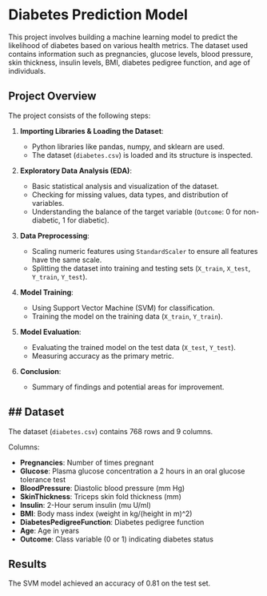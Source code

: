 # Diabetes Prediction Model

This project involves building a machine learning model to predict the likelihood of diabetes based on various health metrics. The dataset used contains information such as pregnancies, glucose levels, blood pressure, skin thickness, insulin levels, BMI, diabetes pedigree function, and age of individuals.

## Project Overview

The project consists of the following steps:

1. **Importing Libraries & Loading the Dataset**:
   - Python libraries like pandas, numpy, and sklearn are used.
   - The dataset (`diabetes.csv`) is loaded and its structure is inspected.

2. **Exploratory Data Analysis (EDA)**:
   - Basic statistical analysis and visualization of the dataset.
   - Checking for missing values, data types, and distribution of variables.
   - Understanding the balance of the target variable (`Outcome`: 0 for non-diabetic, 1 for diabetic).

3. **Data Preprocessing**:
   - Scaling numeric features using `StandardScaler` to ensure all features have the same scale.
   - Splitting the dataset into training and testing sets (`X_train`, `X_test`, `Y_train`, `Y_test`).

4. **Model Training**:
   - Using Support Vector Machine (SVM) for classification.
   - Training the model on the training data (`X_train`, `Y_train`).

5. **Model Evaluation**:
   - Evaluating the trained model on the test data (`X_test`, `Y_test`).
   - Measuring accuracy as the primary metric.

6. **Conclusion**:
   - Summary of findings and potential areas for improvement.
     
## ## Dataset

The dataset (`diabetes.csv`) contains 768 rows and 9 columns.

Columns:
- **Pregnancies**: Number of times pregnant
- **Glucose**: Plasma glucose concentration a 2 hours in an oral glucose tolerance test
- **BloodPressure**: Diastolic blood pressure (mm Hg)
- **SkinThickness**: Triceps skin fold thickness (mm)
- **Insulin**: 2-Hour serum insulin (mu U/ml)
- **BMI**: Body mass index (weight in kg/(height in m)^2)
- **DiabetesPedigreeFunction**: Diabetes pedigree function
- **Age**: Age in years
- **Outcome**: Class variable (0 or 1) indicating diabetes status

## Results

The SVM model achieved an accuracy of 0.81 on the test set.


   
   
   
   
